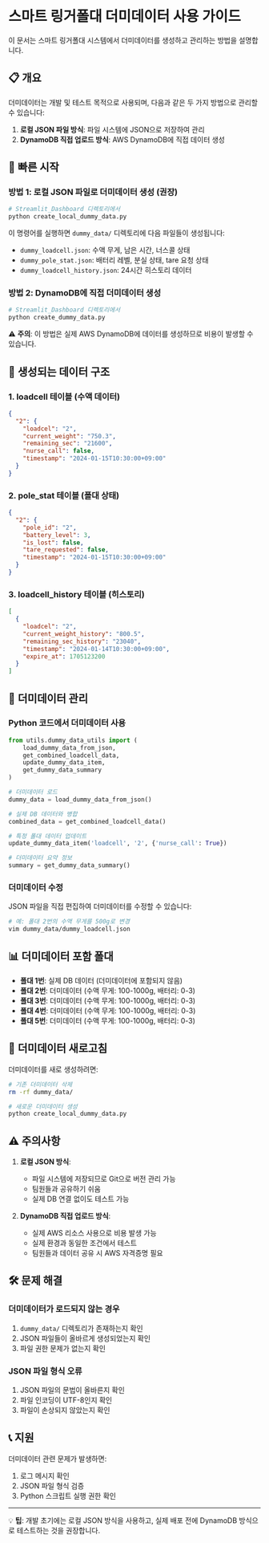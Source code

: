 # 스마트 링거폴대 더미데이터 사용 가이드

이 문서는 스마트 링거폴대 시스템에서 더미데이터를 생성하고 관리하는 방법을 설명합니다.

## 📋 개요

더미데이터는 개발 및 테스트 목적으로 사용되며, 다음과 같은 두 가지 방법으로 관리할 수 있습니다:

1. **로컬 JSON 파일 방식**: 파일 시스템에 JSON으로 저장하여 관리
2. **DynamoDB 직접 업로드 방식**: AWS DynamoDB에 직접 데이터 생성

## 🚀 빠른 시작

### 방법 1: 로컬 JSON 파일로 더미데이터 생성 (권장)

```bash
# Streamlit_Dashboard 디렉토리에서
python create_local_dummy_data.py
```

이 명령어를 실행하면 `dummy_data/` 디렉토리에 다음 파일들이 생성됩니다:
- `dummy_loadcell.json`: 수액 무게, 남은 시간, 너스콜 상태
- `dummy_pole_stat.json`: 배터리 레벨, 분실 상태, tare 요청 상태  
- `dummy_loadcell_history.json`: 24시간 히스토리 데이터

### 방법 2: DynamoDB에 직접 더미데이터 생성

```bash
# Streamlit_Dashboard 디렉토리에서
python create_dummy_data.py
```

⚠️ **주의**: 이 방법은 실제 AWS DynamoDB에 데이터를 생성하므로 비용이 발생할 수 있습니다.

## 📁 생성되는 데이터 구조

### 1. loadcell 테이블 (수액 데이터)
```json
{
  "2": {
    "loadcel": "2",
    "current_weight": "750.3",
    "remaining_sec": "21600",
    "nurse_call": false,
    "timestamp": "2024-01-15T10:30:00+09:00"
  }
}
```

### 2. pole_stat 테이블 (폴대 상태)
```json
{
  "2": {
    "pole_id": "2",
    "battery_level": 3,
    "is_lost": false,
    "tare_requested": false,
    "timestamp": "2024-01-15T10:30:00+09:00"
  }
}
```

### 3. loadcell_history 테이블 (히스토리)
```json
[
  {
    "loadcel": "2",
    "current_weight_history": "800.5",
    "remaining_sec_history": "23040",
    "timestamp": "2024-01-14T10:30:00+09:00",
    "expire_at": 1705123200
  }
]
```

## 🔧 더미데이터 관리

### Python 코드에서 더미데이터 사용

```python
from utils.dummy_data_utils import (
    load_dummy_data_from_json,
    get_combined_loadcell_data,
    update_dummy_data_item,
    get_dummy_data_summary
)

# 더미데이터 로드
dummy_data = load_dummy_data_from_json()

# 실제 DB 데이터와 병합
combined_data = get_combined_loadcell_data()

# 특정 폴대 데이터 업데이트
update_dummy_data_item('loadcell', '2', {'nurse_call': True})

# 더미데이터 요약 정보
summary = get_dummy_data_summary()
```

### 더미데이터 수정

JSON 파일을 직접 편집하여 더미데이터를 수정할 수 있습니다:

```bash
# 예: 폴대 2번의 수액 무게를 500g로 변경
vim dummy_data/dummy_loadcell.json
```

## 📊 더미데이터 포함 폴대

- **폴대 1번**: 실제 DB 데이터 (더미데이터에 포함되지 않음)
- **폴대 2번**: 더미데이터 (수액 무게: 100-1000g, 배터리: 0-3)
- **폴대 3번**: 더미데이터 (수액 무게: 100-1000g, 배터리: 0-3)
- **폴대 4번**: 더미데이터 (수액 무게: 100-1000g, 배터리: 0-3)
- **폴대 5번**: 더미데이터 (수액 무게: 100-1000g, 배터리: 0-3)

## 🔄 더미데이터 새로고침

더미데이터를 새로 생성하려면:

```bash
# 기존 더미데이터 삭제
rm -rf dummy_data/

# 새로운 더미데이터 생성
python create_local_dummy_data.py
```

## ⚠️ 주의사항

1. **로컬 JSON 방식**: 
   - 파일 시스템에 저장되므로 Git으로 버전 관리 가능
   - 팀원들과 공유하기 쉬움
   - 실제 DB 연결 없이도 테스트 가능

2. **DynamoDB 직접 업로드 방식**:
   - 실제 AWS 리소스 사용으로 비용 발생 가능
   - 실제 환경과 동일한 조건에서 테스트
   - 팀원들과 데이터 공유 시 AWS 자격증명 필요

## 🛠️ 문제 해결

### 더미데이터가 로드되지 않는 경우

1. `dummy_data/` 디렉토리가 존재하는지 확인
2. JSON 파일들이 올바르게 생성되었는지 확인
3. 파일 권한 문제가 없는지 확인

### JSON 파일 형식 오류

1. JSON 파일의 문법이 올바른지 확인
2. 파일 인코딩이 UTF-8인지 확인
3. 파일이 손상되지 않았는지 확인

## 📞 지원

더미데이터 관련 문제가 발생하면:
1. 로그 메시지 확인
2. JSON 파일 형식 검증
3. Python 스크립트 실행 권한 확인

---

💡 **팁**: 개발 초기에는 로컬 JSON 방식을 사용하고, 실제 배포 전에 DynamoDB 방식으로 테스트하는 것을 권장합니다.
